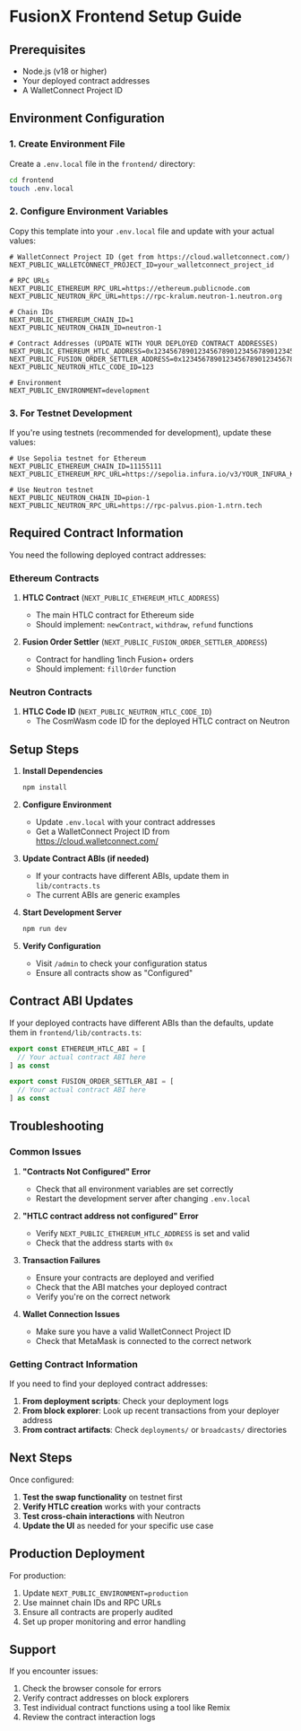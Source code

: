 # FusionX Frontend Setup Guide

## Prerequisites

- Node.js (v18 or higher)
- Your deployed contract addresses
- A WalletConnect Project ID

## Environment Configuration

### 1. Create Environment File

Create a `.env.local` file in the `frontend/` directory:

```bash
cd frontend
touch .env.local
```

### 2. Configure Environment Variables

Copy this template into your `.env.local` file and update with your actual values:

```env
# WalletConnect Project ID (get from https://cloud.walletconnect.com/)
NEXT_PUBLIC_WALLETCONNECT_PROJECT_ID=your_walletconnect_project_id

# RPC URLs
NEXT_PUBLIC_ETHEREUM_RPC_URL=https://ethereum.publicnode.com
NEXT_PUBLIC_NEUTRON_RPC_URL=https://rpc-kralum.neutron-1.neutron.org

# Chain IDs
NEXT_PUBLIC_ETHEREUM_CHAIN_ID=1
NEXT_PUBLIC_NEUTRON_CHAIN_ID=neutron-1

# Contract Addresses (UPDATE WITH YOUR DEPLOYED CONTRACT ADDRESSES)
NEXT_PUBLIC_ETHEREUM_HTLC_ADDRESS=0x1234567890123456789012345678901234567890
NEXT_PUBLIC_FUSION_ORDER_SETTLER_ADDRESS=0x1234567890123456789012345678901234567890
NEXT_PUBLIC_NEUTRON_HTLC_CODE_ID=123

# Environment
NEXT_PUBLIC_ENVIRONMENT=development
```

### 3. For Testnet Development

If you're using testnets (recommended for development), update these values:

```env
# Use Sepolia testnet for Ethereum
NEXT_PUBLIC_ETHEREUM_CHAIN_ID=11155111
NEXT_PUBLIC_ETHEREUM_RPC_URL=https://sepolia.infura.io/v3/YOUR_INFURA_KEY

# Use Neutron testnet
NEXT_PUBLIC_NEUTRON_CHAIN_ID=pion-1
NEXT_PUBLIC_NEUTRON_RPC_URL=https://rpc-palvus.pion-1.ntrn.tech
```

## Required Contract Information

You need the following deployed contract addresses:

### Ethereum Contracts
1. **HTLC Contract** (`NEXT_PUBLIC_ETHEREUM_HTLC_ADDRESS`)
   - The main HTLC contract for Ethereum side
   - Should implement: `newContract`, `withdraw`, `refund` functions

2. **Fusion Order Settler** (`NEXT_PUBLIC_FUSION_ORDER_SETTLER_ADDRESS`)
   - Contract for handling 1inch Fusion+ orders
   - Should implement: `fillOrder` function

### Neutron Contracts
1. **HTLC Code ID** (`NEXT_PUBLIC_NEUTRON_HTLC_CODE_ID`)
   - The CosmWasm code ID for the deployed HTLC contract on Neutron

## Setup Steps

1. **Install Dependencies**
   ```bash
   npm install
   ```

2. **Configure Environment**
   - Update `.env.local` with your contract addresses
   - Get a WalletConnect Project ID from https://cloud.walletconnect.com/

3. **Update Contract ABIs (if needed)**
   - If your contracts have different ABIs, update them in `lib/contracts.ts`
   - The current ABIs are generic examples

4. **Start Development Server**
   ```bash
   npm run dev
   ```

5. **Verify Configuration**
   - Visit `/admin` to check your configuration status
   - Ensure all contracts show as "Configured"

## Contract ABI Updates

If your deployed contracts have different ABIs than the defaults, update them in `frontend/lib/contracts.ts`:

```typescript
export const ETHEREUM_HTLC_ABI = [
  // Your actual contract ABI here
] as const

export const FUSION_ORDER_SETTLER_ABI = [
  // Your actual contract ABI here
] as const
```

## Troubleshooting

### Common Issues

1. **"Contracts Not Configured" Error**
   - Check that all environment variables are set correctly
   - Restart the development server after changing `.env.local`

2. **"HTLC contract address not configured" Error**
   - Verify `NEXT_PUBLIC_ETHEREUM_HTLC_ADDRESS` is set and valid
   - Check that the address starts with `0x`

3. **Transaction Failures**
   - Ensure your contracts are deployed and verified
   - Check that the ABI matches your deployed contract
   - Verify you're on the correct network

4. **Wallet Connection Issues**
   - Make sure you have a valid WalletConnect Project ID
   - Check that MetaMask is connected to the correct network

### Getting Contract Information

If you need to find your deployed contract addresses:

1. **From deployment scripts**: Check your deployment logs
2. **From block explorer**: Look up recent transactions from your deployer address
3. **From contract artifacts**: Check `deployments/` or `broadcasts/` directories

## Next Steps

Once configured:

1. **Test the swap functionality** on testnet first
2. **Verify HTLC creation** works with your contracts
3. **Test cross-chain interactions** with Neutron
4. **Update the UI** as needed for your specific use case

## Production Deployment

For production:

1. Update `NEXT_PUBLIC_ENVIRONMENT=production`
2. Use mainnet chain IDs and RPC URLs
3. Ensure all contracts are properly audited
4. Set up proper monitoring and error handling

## Support

If you encounter issues:

1. Check the browser console for errors
2. Verify contract addresses on block explorers
3. Test individual contract functions using a tool like Remix
4. Review the contract interaction logs 